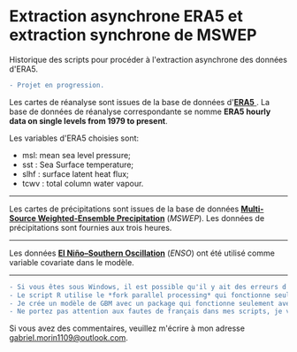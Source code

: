 # Extraction asynchrone ERA5 et extraction synchrone de MSWEP
Historique des scripts pour procéder à l'extraction asynchrone des données d'ERA5.

```diff
- Projet en progression. 
```



Les cartes de réanalyse sont issues de la base de données d'<a href = "https://cds.climate.copernicus.eu/cdsapp#!/home#!%2Fdataset%2Freanalysis-era5-single-levels%3Ftab=overview">**ERA5** </a>. La base de données de réanalyse correspondante se nomme **ERA5 hourly data on single levels from 1979 to present**.

Les variables d'ERA5 choisies sont:
- msl: mean sea level pressure;
- sst : Sea Surface temperature;
- slhf : surface latent heat flux;
- tcwv : total column water vapour.

----

Les cartes de précipitations sont issues de la base de données <a href = "http://www.gloh2o.org/mswep/">**Multi-Source Weighted-Ensemble Precipitation**</a> (*MSWEP*). Les données de précipitations sont fournies aux trois heures.

----

Les données <a href = "https://psl.noaa.gov/enso/mei/">**El Niño–Southern Oscillation**</a> (*ENSO*) ont été utilisé comme variable covariate dans le modèle.

----

```diff
- Si vous êtes sous Windows, il est possible qu'il y ait des erreurs d'exécution.
- Le script R utilise le *fork parallel processing* qui fonctionne seulement sur les machines Unix. (Normalement, il n'y a pas d'erreur de ce côté)
- Je crée un modèle de GBM avec un package qui fonctionne seulement avec Unix.
- Ne portez pas attention aux fautes de français dans mes scripts, je vais les corrige vers la fin.
```
Si vous avez des commentaires, veuillez m'écrire à mon adresse <a href="gabriel.morin1109@outlook.com"> gabriel.morin1109@outlook.com</a>.
